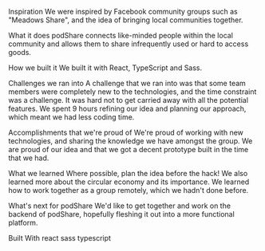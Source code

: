 Inspiration
We were inspired by Facebook community groups such as "Meadows Share", and the idea of bringing local communities together.

What it does
podShare connects like-minded people within the local community and allows them to share infrequently used or hard to access goods.

How we built it
We built it with React, TypeScript and Sass.

Challenges we ran into
A challenge that we ran into was that some team members were completely new to the technologies, and the time constraint was a challenge. It was hard not to get carried away with all the potential features. We spent 9 hours refining our idea and planning our approach, which meant we had less coding time.

Accomplishments that we're proud of
We're proud of working with new technologies, and sharing the knowledge we have amongst the group. We are proud of our idea and that we got a decent prototype built in the time that we had.

What we learned
Where possible, plan the idea before the hack! We also learned more about the circular economy and its importance. We learned how to work together as a group remotely, which we hadn't done before.

What's next for podShare
We'd like to get together and work on the backend of podShare, hopefully fleshing it out into a more functional platform.

Built With
react
sass
typescript
